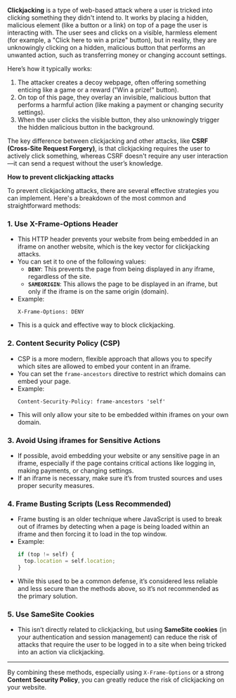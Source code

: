 
**Clickjacking** is a type of web-based attack where a user is tricked into clicking something they didn't intend to. It works by placing a hidden, malicious element (like a button or a link) on top 
of a page the user is interacting with. The user sees and clicks on a visible, harmless element (for example, a "Click here to win a prize" button), but in reality, they are unknowingly clicking on a hidden, 
malicious button that performs an unwanted action, such as transferring money or changing account settings.

Here’s how it typically works:

1. The attacker creates a decoy webpage, often offering something enticing like a game or a reward ("Win a prize!" button).
2. On top of this page, they overlay an invisible, malicious button that performs a harmful action (like making a payment or changing security settings).
3. When the user clicks the visible button, they also unknowingly trigger the hidden malicious button in the background.

The key difference between clickjacking and other attacks, like **CSRF (Cross-Site Request Forgery)**, is that clickjacking requires the user to actively click something, whereas CSRF doesn't require
any user interaction—it can send a request without the user’s knowledge.


**How to prevent clickjacking attacks**

To prevent clickjacking attacks, there are several effective strategies you can implement. Here's a breakdown of the most common and straightforward methods:

### 1. **Use X-Frame-Options Header**
   - This HTTP header prevents your website from being embedded in an iframe on another website, which is the key vector for clickjacking attacks.
   - You can set it to one of the following values:
     - **`DENY`**: This prevents the page from being displayed in any iframe, regardless of the site.
     - **`SAMEORIGIN`**: This allows the page to be displayed in an iframe, but only if the iframe is on the same origin (domain).
   - Example:
     ```http
     X-Frame-Options: DENY
     ```
   - This is a quick and effective way to block clickjacking.

### 2. **Content Security Policy (CSP)**
   - CSP is a more modern, flexible approach that allows you to specify which sites are allowed to embed your content in an iframe.
   - You can set the `frame-ancestors` directive to restrict which domains can embed your page.
   - Example:
     ```http
     Content-Security-Policy: frame-ancestors 'self'
     ```
   - This will only allow your site to be embedded within iframes on your own domain.

### 3. **Avoid Using iframes for Sensitive Actions**
   - If possible, avoid embedding your website or any sensitive page in an iframe, especially if the page contains critical actions like logging in, making payments, or changing settings.
   - If an iframe is necessary, make sure it’s from trusted sources and uses proper security measures.

### 4. **Frame Busting Scripts (Less Recommended)**
   - Frame busting is an older technique where JavaScript is used to break out of iframes by detecting when a page is being loaded within an iframe and then forcing it to load in the top window.
   - Example:
     ```javascript
     if (top != self) {
       top.location = self.location;
     }
     ```
   - While this used to be a common defense, it’s considered less reliable and less secure than the methods above, so it’s not recommended as the primary solution.

### 5. **Use SameSite Cookies**
   - This isn’t directly related to clickjacking, but using **SameSite cookies** (in your authentication and session management) can reduce the risk of attacks that require the user to be logged in to a site when being tricked into an action via clickjacking.

---

By combining these methods, especially using `X-Frame-Options` or a strong **Content Security Policy**, you can greatly reduce the risk of clickjacking on your website.
